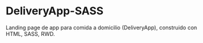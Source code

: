 # DeliveryApp-SASS
Landing page de app para comida a domicilio (DeliveryApp), construido con HTML, SASS, RWD. 
